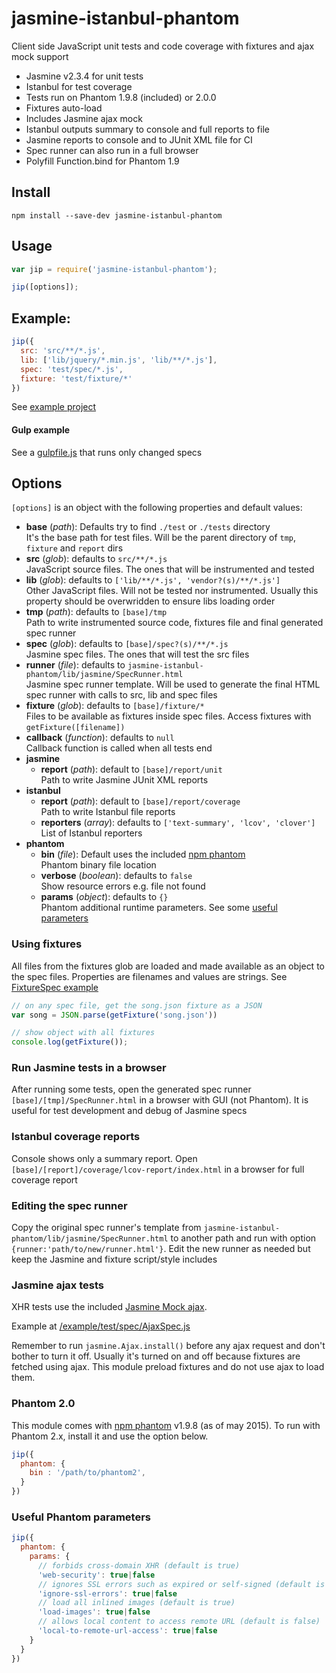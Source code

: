 # jasmine-istanbul-phantom

Client side JavaScript unit tests and code coverage with fixtures and
ajax mock support

- Jasmine v2.3.4 for unit tests
- Istanbul for test coverage
- Tests run on Phantom 1.9.8 (included) or 2.0.0
- Fixtures auto-load
- Includes Jasmine ajax mock
- Istanbul outputs summary to console and full reports to file
- Jasmine reports to console and to JUnit XML file for CI
- Spec runner can also run in a full browser
- Polyfill Function.bind for Phantom 1.9


<!--
Focused on performance, tests runs on file://. No server start/stop and
no socket communication between Jasmine, Phantom or Node. Uses stdio.
This is why one must use ajax mock and the provided fixture auto-loading.
-->

## Install

    npm install --save-dev jasmine-istanbul-phantom

## Usage

```js
var jip = require('jasmine-istanbul-phantom');

jip([options]);
```

## Example:
```js
jip({
  src: 'src/**/*.js',
  lib: ['lib/jquery/*.min.js', 'lib/**/*.js'],
  spec: 'test/spec/*.js',
  fixture: 'test/fixture/*'
})
```
See [example project](https://github.com/fermads/jasmine-istanbul-phantom/tree/master/example)

#### Gulp example
See a [gulpfile.js](https://github.com/fermads/jasmine-istanbul-phantom/blob/master/example/gulpfile.js)
that runs only changed specs

## Options
`[options]` is an object with the following properties and default values:

- **base** (_path_): Defaults try to find `./test` or `./tests` directory<br>
  It's the base path for test files. Will be the parent directory of
  `tmp`, `fixture` and `report` dirs
- **src** (_glob_): defaults to `src/**/*.js`<br>
  JavaScript source files. The ones that will be instrumented and tested
- **lib** (_glob_): defaults to `['lib/**/*.js', 'vendor?(s)/**/*.js']`<br>
  Other JavaScript files. Will not be tested nor instrumented. Usually this
  property should be overwridden to ensure libs loading order
- **tmp** (_path_): defaults to `[base]/tmp`<br>
  Path to write instrumented source code, fixtures file and
  final generated spec runner
- **spec** (_glob_): defaults to `[base]/spec?(s)/**/*.js`<br>
  Jasmine spec files. The ones that will test the src files
- **runner** (_file_): defaults to
  `jasmine-istanbul-phantom/lib/jasmine/SpecRunner.html`<br>
  Jasmine spec runner template. Will be used to generate the final HTML spec
  runner with calls to src, lib and spec files
- **fixture** (_glob_): defaults to `[base]/fixture/*`<br>
  Files to be available as fixtures inside spec files.
  Access fixtures with `getFixture([filename])`
- **callback** (_function_): defaults to `null`<br>
  Callback function is called when all tests end
- **jasmine**
  - **report** (_path_): default to `[base]/report/unit`<br>
    Path to write Jasmine JUnit XML reports
- **istanbul**
  - **report** (_path_):  default to `[base]/report/coverage`<br>
    Path to write Istanbul file reports
  - **reporters** (_array_): defaults to `['text-summary', 'lcov', 'clover']`<br>
    List of Istanbul reporters
- **phantom**
  - **bin** (_file_): Default uses the included
    [npm phantom](https://www.npmjs.com/package/phantomjs)<br>
    Phantom binary file location
  - **verbose** (_boolean_): defaults to `false`<br>
    Show resource errors e.g. file not found
  - **params** (_object_): defaults to `{}`<br>
    Phantom additional runtime parameters. See some
    [useful parameters](https://github.com/fermads/jasmine-istanbul-phantom#useful-phantom-parameters)

### Using fixtures
All files from the fixtures glob are loaded and made available as an object to
the spec files. Properties are filenames and values are strings. See
[FixtureSpec example](https://github.com/fermads/jasmine-istanbul-phantom/blob/master/example/test/spec/FixtureSpec.js)

```js
// on any spec file, get the song.json fixture as a JSON
var song = JSON.parse(getFixture('song.json'))
```

```js
// show object with all fixtures
console.log(getFixture());
```

### Run Jasmine tests in a browser
After running some tests, open the generated spec runner
`[base]/[tmp]/SpecRunner.html` in a browser with GUI (not Phantom).
It is useful for test development and debug of Jasmine specs

### Istanbul coverage reports
Console shows only a summary report. Open
`[base]/[report]/coverage/lcov-report/index.html` in a browser for
full coverage report

### Editing the spec runner
Copy the original spec runner's template from
`jasmine-istanbul-phantom/lib/jasmine/SpecRunner.html`
to another path and run with option `{runner:'path/to/new/runner.html'}`.
Edit the new runner as needed but keep the Jasmine and fixture script/style
includes

### Jasmine ajax tests
XHR tests use the included
[Jasmine Mock ajax](https://github.com/jasmine/jasmine-ajax).

Example at
[/example/test/spec/AjaxSpec.js](https://github.com/fermads/jasmine-istanbul-phantom/tree/master/example/test/spec/AjaxSpec.js)

Remember to run ```jasmine.Ajax.install()``` before any ajax request and
don't bother to turn it off. Usually it's turned on and off because fixtures are
fetched using ajax. This module preload fixtures and do not use ajax
to load them.

### Phantom 2.0
This module comes with [npm phantom](https://www.npmjs.com/package/phantomjs)
v1.9.8 (as of may 2015). To run with Phantom 2.x, install it and use the option
below.
```js
jip({
  phantom: {
    bin : '/path/to/phantom2',
  }
})
```

### Useful Phantom parameters
```js
jip({
  phantom: {
    params: {
      // forbids cross-domain XHR (default is true)
      'web-security': true|false
      // ignores SSL errors such as expired or self-signed (default is false)
      'ignore-ssl-errors': true|false
      // load all inlined images (default is true)
      'load-images': true|false
      // allows local content to access remote URL (default is false)
      'local-to-remote-url-access': true|false
    }
  }
})
```

<!--
## To-do
- make writeFixtures async
- istanbul thresholds support
- **clear** (_boolean_): Remove all tmp files at the end (instrumented
  code, generated spec runner, etc). Defaults to false
- run ajaxInstall on init?
- option to run with webserver instead of file://
- add option for Phantom's viewportSize
- show istanbul results inside of jasmine spec runner (browser); or a link
-->
